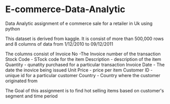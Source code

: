 # E-commerce-Data-Analytic
Data Analytic assignment of e commerce sale for a retailer in Uk using python

This dataset is derived from kaggle. It is consist of more than 500,000 rows and 8 columns of data from 1/12/2010 to 09/12/2011

The columns consist of
Invoice No -The Invoice number of the transaction
Stock Code - STock code for the item
Description - description of the item
Quantity - qunatity purchased for a particular transaction
Invoice Date - The date the inovice being issued
Unit Price - price per item
Customer ID - unique id for a particular customer
Country - Country where the customer originated from

The Goal of this assignment is to find hot selling items based on customer's segment and time period
